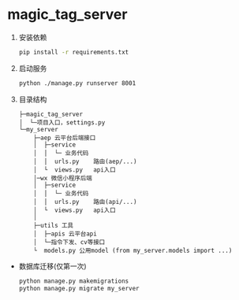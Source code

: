 # magic_tag_server

1. 安装依赖

   ```sh
   pip install -r requirements.txt
   ```
   
2. 启动服务

   ```sh
   python ./manage.py runserver 8001
   ```

3. 目录结构

   ```
   ├─magic_tag_server
   │  └─项目入口，settings.py
   └─my_server
       ├─aep 云平台后端接口
       │  ├─service
       │  │  └─ 业务代码
       │  │  urls.py	路由(aep/...)
       │  └  views.py	api入口
       │─wx 微信小程序后端
       │  ├─service
       │  │  └─ 业务代码
       │  │  urls.py	路由(api/...)
       │  └  views.py	api入口
       │ 
       ├─utils 工具
       │  ├─apis 云平台api
       │  └─指令下发、cv等接口
       └  models.py	公用model (from my_server.models import ...)
   ```


- 数据库迁移(仅第一次)

  ```python
  python manage.py makemigrations
  python manage.py migrate my_server
  ```
